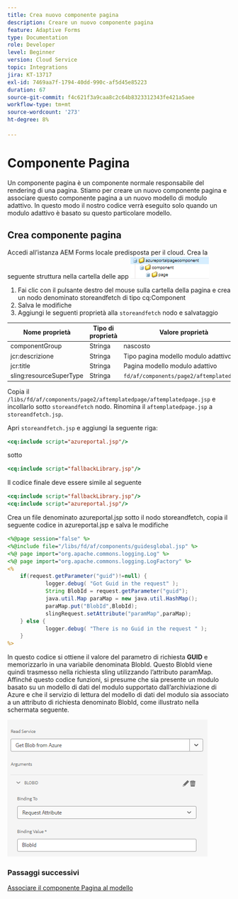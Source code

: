 ```yaml
---
title: Crea nuovo componente pagina
description: Creare un nuovo componente pagina
feature: Adaptive Forms
type: Documentation
role: Developer
level: Beginner
version: Cloud Service
topic: Integrations
jira: KT-13717
exl-id: 7469aa7f-1794-40dd-990c-af5d45e85223
duration: 67
source-git-commit: f4c621f3a9caa8c2c64b8323312343fe421a5aee
workflow-type: tm+mt
source-wordcount: '273'
ht-degree: 8%

---
```


# Componente Pagina 

Un componente pagina è un componente normale responsabile del rendering di una pagina. Stiamo per creare un nuovo componente pagina e associare questo componente pagina a un nuovo modello di modulo adattivo. In questo modo il nostro codice verrà eseguito solo quando un modulo adattivo è basato su questo particolare modello.

## Crea componente pagina

Accedi all’istanza AEM Forms locale predisposta per il cloud. Crea la seguente struttura nella cartella delle app
![page-component](./assets/page-component1.png)

1. Fai clic con il pulsante destro del mouse sulla cartella della pagina e crea un nodo denominato storeandfetch di tipo cq:Component
1. Salva le modifiche
1. Aggiungi le seguenti proprietà alla `storeandfetch` nodo e salvataggio

| **Nome proprietà** | **Tipo di proprietà** | **Valore proprietà** |
|-------------------------|-------------------|----------------------------------------|
| componentGroup | Stringa | nascosto |
| jcr:descrizione | Stringa | Tipo pagina modello modulo adattivo |
| jcr:title | Stringa | Pagina modello modulo adattivo |
| sling:resourceSuperType | Stringa | `fd/af/components/page2/aftemplatedpage` |

Copia il `/libs/fd/af/components/page2/aftemplatedpage/aftemplatedpage.jsp` e incollarlo sotto `storeandfetch` nodo. Rinomina il `aftemplatedpage.jsp` a `storeandfetch.jsp`.

Apri `storeandfetch.jsp` e aggiungi la seguente riga:

```jsp
<cq:include script="azureportal.jsp"/>
```

sotto

```jsp
<cq:include script="fallbackLibrary.jsp"/>
```

Il codice finale deve essere simile al seguente

```jsp
<cq:include script="fallbackLibrary.jsp"/>
<cq:include script="azureportal.jsp"/>
```

Crea un file denominato azureportal.jsp sotto il nodo storeandfetch, copia il seguente codice in azureportal.jsp e salva le modifiche

```jsp
<%@page session="false" %>
<%@include file="/libs/fd/af/components/guidesglobal.jsp" %>
<%@ page import="org.apache.commons.logging.Log" %>
<%@ page import="org.apache.commons.logging.LogFactory" %>
<%
    if(request.getParameter("guid")!=null) {
            logger.debug( "Got Guid in the request" );
            String BlobId = request.getParameter("guid");
            java.util.Map paraMap = new java.util.HashMap();
            paraMap.put("BlobId",BlobId);
            slingRequest.setAttribute("paramMap",paraMap);
    } else {
            logger.debug( "There is no Guid in the request " );
    }            
%>
```

In questo codice si ottiene il valore del parametro di richiesta **GUID** e memorizzarlo in una variabile denominata BlobId. Questo BlobId viene quindi trasmesso nella richiesta sling utilizzando l’attributo paramMap. Affinché questo codice funzioni, si presume che sia presente un modulo basato su un modello di dati del modulo supportato dall’archiviazione di Azure e che il servizio di lettura del modello di dati del modulo sia associato a un attributo di richiesta denominato BlobId, come illustrato nella schermata seguente.

![fdm-request-attribute](./assets/fdm-request-attribute.png)

### Passaggi successivi

[Associare il componente Pagina al modello](./associate-page-component.md)
